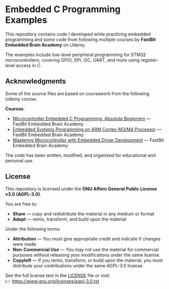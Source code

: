 # Embedded C Programming Examples

This repository contains code I developed while practicing embedded programming and some code from following multiple courses by **FastBit Embedded Brain Academy** on Udemy.

The examples include low-level peripheral programming for STM32 microcontrollers, covering GPIO, SPI, I2C, UART, and more using register-level access in C.

## Acknowledgments

Some of the source files are based on coursework from the following Udemy course:

**Courses**: 
- [Microcontroller Embedded C Programming: Absolute Beginners](https://www.udemy.com/course/microcontroller-embedded-c-programming/) — FastBit Embedded Brain Academy
- [Embedded Systems Programming on ARM Cortex-M3/M4 Processor](https://www.udemy.com/course/embedded-system-programming-on-arm-cortex-m3m4/) — FastBit Embedded Brain Academy
- [Mastering Microcontroller with Embedded Driver Development](https://www.udemy.com/course/mastering-microcontroller-with-peripheral-driver-development/) — FastBit Embedded Brain Academy

The code has been written, modified, and organized for educational and personal use.

## License

This repository is licensed under the **GNU Affero General Public License v3.0 (AGPL-3.0)**.

You are free to:
- **Share** — copy and redistribute the material in any medium or format
- **Adapt** — remix, transform, and build upon the material

Under the following terms:
- **Attribution** — You must give appropriate credit and indicate if changes were made.
- **Non-Commercial Use** — You may not use the material for commercial purposes without releasing your modifications under the same license.
- **Copyleft** — If you remix, transform, or build upon the material, you must distribute your contributions under the same AGPL-3.0 license.

See the full license text in the [LICENSE](./LICENSE) file or visit:  
👉 https://www.gnu.org/licenses/agpl-3.0.txt

